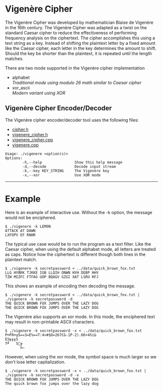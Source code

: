 # Vigenère Cipher

The Vigenère Cipher was developed by mathematician Blaise de Vigenère in the 16th century. The Vigenère Cipher was adapted as a twist on the standard Caesar cipher to reduce the effectiveness of performing frequency analysis on the ciphertext. The cipher accomplishes this using a text string as a key. Instead of shifting the plaintext letter by a fixed amount like the Caesar cipher, each letter in the key determines the amount to shift. Should the key be shorter than the plaintext, it is repeated until the length matches.

There are two mode supported in the Vigenère cipher implementation
- alphabet <br>
  *Traditional mode using modulo 26 math similar to Caesar cipher*
- xor_ascii <br>
  *Modern variant using XOR*

## Vigenère Cipher Encoder/Decoder

The Vigenère cipher encoder/decoder tool uses the following files:
- [cipher.h](../src/cipher.h)
- [vigenere_cipher.h](../src/vigenere_cipher.h)
- [vigenere_cipher.cpp](../src/vigenere_cipher.cpp)
- [vigenere.cpp](../tools/vigenere.cpp)

```
Usage: ./vigenere <option(s)>
Options:
        -h,--help               Show this help message
        -d,--decode             Decode input stream
        -k,--key KEY_STRING     The Vigenère key
        -x,--xor                Use XOR mode
```

---

# Example

Here is an example of interactive use. Without the -k option, the message would not be enciphered.

```
$ ./vigenere -k LEMON
ATTACK AT DAWN
LXFOPV EF RNHR
```

The typical use case would be to run the program as a text filter. Like the Caesar cipher, when using the default alphabet mode, all letters are treated as caps. Notice how the ciphertext is different though both lines in the plaintext match.

```
$ ./vigenere -k secretpassword < ../data/quick_brown_fox.txt
LLG HYBRK TJKKE IGB LLQIH ONWN HYH DEBP HHV
TZW MIZFC FTFAG UOP BQAGV GZGI XAT LSRU RFJ
```

This shows an example of encoding then decoding the message.

```
$ ./vigenere -k secretpassword < ../data/quick_brown_fox.txt | ./vigenere -k secretpassword -d
THE QUICK BROWN FOX JUMPS OVER THE LAZY DOG
THE QUICK BROWN FOX JUMPS OVER THE LAZY DOG
```

The Vigenère also supports an xor mode. In this mode, the enciphered text may result in non-printable ASCII characters.

```
$ ./vigenere -k secretpassword -x < ../data/quick_brown_fox.txt
P═╝R═╔5==3=E%==T:4>#$O=267C&-1P-2).O6+4hi&
ES╗╗╗S
T╝   S╔
       h~
```

However, when using the xor mode, the symbol space is much larger so we don't lose letter capitalization.

```
$ ./vigenere -k secretpassword -x < ../data/quick_brown_fox.txt | ./vigenere -k secretpassword -d -x
THE QUICK BROWN FOX JUMPS OVER THE LAZY DOG
The quick brown fox jumps over the lazy dog
```
